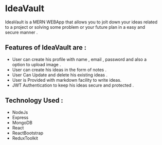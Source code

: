 # IdeaVault 
IdeaVault is a MERN WEBApp that allows you to jolt down your ideas related to a project or solving some problem or your future plan 
in a easy and secure manner .

## Features of IdeaVault are :
* User can create his profile with name , email , password and also a option to upload image .
* User can create his ideas in the form of notes .
* User Can Update and delete his existing ideas .
* User is Provided with markdown facility to write ideas.
* JWT Authentication to keep his ideas secure and protected .


## Technology Used :
* NodeJs 
* Express 
* MongoDB 
* React 
* ReactBootstrap 
* ReduxToolkit 



